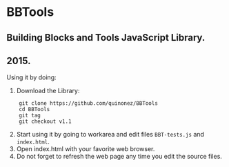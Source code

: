 # BBTools
## Building Blocks and Tools JavaScript Library.
## 2015.

Using it by doing:

1. Download the Library:
```
	git clone https://github.com/quinonez/BBTools
	cd BBTools
	git tag
	git checkout v1.1
```
2. Start using it by going to workarea and edit files ```BBT-tests.js``` and ```index.html```.
3. Open index.html with your favorite web browser.
4. Do not forget to refresh the web page any time you edit the source files.

